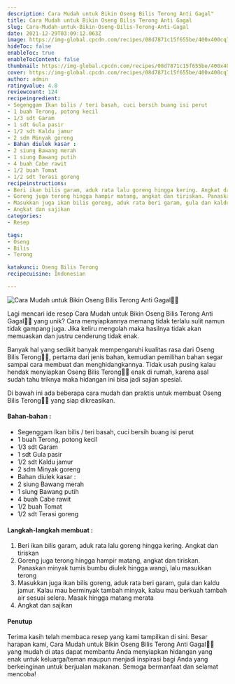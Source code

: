 ```yaml
---
description: Cara Mudah untuk Bikin Oseng Bilis Terong Anti Gagal"
title: Cara Mudah untuk Bikin Oseng Bilis Terong Anti Gagal
slug: Cara-Mudah-untuk-Bikin-Oseng-Bilis-Terong-Anti-Gagal
date: 2021-12-29T03:09:12.063Z
image: https://img-global.cpcdn.com/recipes/08d7871c15f655be/400x400cq70/photo.jpg
hideToc: false
enableToc: true
enableTocContent: false
thumbnail: https://img-global.cpcdn.com/recipes/08d7871c15f655be/400x400cq70/photo.jpg
cover: https://img-global.cpcdn.com/recipes/08d7871c15f655be/400x400cq70/photo.jpg
author: admin
ratingvalue: 4.8
reviewcount: 124
recipeingredient:
- Segenggam Ikan bilis / teri basah, cuci bersih buang isi perut
- 1 buah Terong, potong kecil
- 1/3 sdt Garam
- 1 sdt Gula pasir
- 1/2 sdt Kaldu jamur
- 2 sdm Minyak goreng
- Bahan diulek kasar :
- 2 siung Bawang merah
- 1 siung Bawang putih
- 4 buah Cabe rawit
- 1/2 buah Tomat
- 1/2 sdt Terasi goreng
recipeinstructions:
- Beri ikan bilis garam, aduk rata lalu goreng hingga kering. Angkat dan tiriskan
- Goreng juga terong hingga hampir matang, angkat dan tiriskan. Panaskan minyak tumis bumbu diulek hingga wangi, lalu masukkan terong
- Masukkan juga ikan bilis goreng, aduk rata beri garam, gula dan kaldu jamur. Kalau mau berminyak tambah minyak, kalau mau berkuah tambah air sesuai selera. Masak hingga matang merata
- Angkat dan sajikan
categories:
- Resep

tags:
- Oseng
- Bilis
- Terong

katakunci: Oseng Bilis Terong
recipecuisine: Indonesian

---
```


![Cara Mudah untuk Bikin Oseng Bilis Terong Anti Gagal👩‍🍳](https://img-global.cpcdn.com/recipes/08d7871c15f655be/400x400cq70/photo.jpg)

Lagi mencari ide resep Cara Mudah untuk Bikin Oseng Bilis Terong Anti Gagal👩‍🍳 yang unik? Cara menyiapkannya memang tidak terlalu sulit namun tidak gampang juga. Jika keliru mengolah maka hasilnya tidak akan memuaskan dan justru cenderung tidak enak.

Banyak hal yang sedikit banyak mempengaruhi kualitas rasa dari Oseng Bilis Terong👩‍🍳, pertama dari jenis bahan, kemudian pemilihan bahan segar sampai cara membuat dan menghidangkannya. Tidak usah pusing kalau hendak menyiapkan Oseng Bilis Terong👩‍🍳 enak di rumah, karena asal sudah tahu triknya maka hidangan ini bisa jadi sajian spesial.

Di bawah ini ada beberapa cara mudah dan praktis untuk membuat Oseng Bilis Terong👩‍🍳 yang siap dikreasikan.

<!--inarticleads1-->

#### Bahan-bahan :

- Segenggam Ikan bilis / teri basah, cuci bersih buang isi perut
- 1 buah Terong, potong kecil
- 1/3 sdt Garam
- 1 sdt Gula pasir
- 1/2 sdt Kaldu jamur
- 2 sdm Minyak goreng
- Bahan diulek kasar :
- 2 siung Bawang merah
- 1 siung Bawang putih
- 4 buah Cabe rawit
- 1/2 buah Tomat
- 1/2 sdt Terasi goreng

<!--inarticleads2-->

#### Langkah-langkah membuat :

1. Beri ikan bilis garam, aduk rata lalu goreng hingga kering. Angkat dan tiriskan
1. Goreng juga terong hingga hampir matang, angkat dan tiriskan. Panaskan minyak tumis bumbu diulek hingga wangi, lalu masukkan terong
1. Masukkan juga ikan bilis goreng, aduk rata beri garam, gula dan kaldu jamur. Kalau mau berminyak tambah minyak, kalau mau berkuah tambah air sesuai selera. Masak hingga matang merata
1. Angkat dan sajikan

#### Penutup

Terima kasih telah membaca resep yang kami tampilkan di sini. Besar harapan kami, Cara Mudah untuk Bikin Oseng Bilis Terong Anti Gagal👩‍🍳 yang mudah di atas dapat membantu Anda menyiapkan hidangan yang enak untuk keluarga/teman maupun menjadi inspirasi bagi Anda yang berkeinginan untuk berjualan makanan. Semoga bermanfaat dan selamat mencoba!
